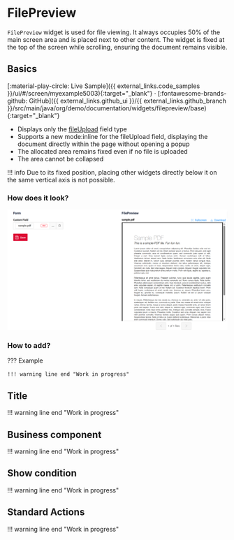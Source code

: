 # FilePreview

`FilePreview` widget is used for file viewing. It always occupies 50% of the main screen area and is placed next to other content. The widget is fixed at the top of the screen while scrolling, ensuring the document remains visible.  
## Basics
[:material-play-circle: Live Sample]({{ external_links.code_samples }}/ui/#/screen/myexample5003){:target="_blank"} ·
[:fontawesome-brands-github: GitHub]({{ external_links.github_ui }}/{{ external_links.github_branch }}/src/main/java/org/demo/documentation/widgets/filepreview/base){:target="_blank"}  

* Displays only the [fileUpload](https://doc.cxbox.org/widget/fields/field/fileUpload/fileUpload/) field type  
* Supports a new mode:inline for the fileUpload field, displaying the document directly within the page without opening a popup  
* The allocated area remains fixed even if no file is uploaded  
* The area cannot be collapsed  

!!! info
    Due to its fixed position, placing other widgets directly below it on the same vertical axis is not possible.  

### How does it look?  

![filepreview.png](filepreview.png)  

###  <a id="Howtoaddbacis">How to add?</a>
??? Example

    !!! warning line end "Work in progress"

## <a id="Title">Title</a>
!!! warning line end "Work in progress"

## <a id="bc">Business component</a>  
!!! warning line end "Work in progress"

## <a id="Showcondition">Show condition</a>
!!! warning line end "Work in progress"

## <a id="Standard Actions">Standard Actions</a>  
!!! warning line end "Work in progress"


